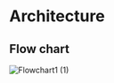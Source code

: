 # Architecture
## Flow chart
![Flowchart1 (1)](https://github.com/MukeshkumarK/M1-App-VaccinationRegistration/raw/main/2_Architecture/Flowchat.png)

